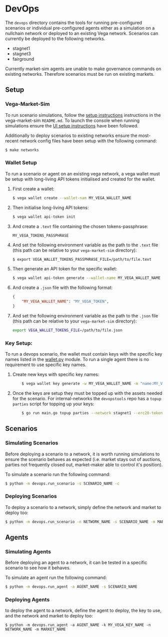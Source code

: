 # DevOps

The `devops` directory contains the tools for running pre-configured scenarios or individual pre-configured agents either as a simulation on a nullchain network or deployed to an existing Vega network. Scenarios can currently be deployed to the following networks.

- stagnet1
- stagnet3
- fairground

Currently market-sim agents are unable to make governance commands on existing networks. Therefore scenarios must be run on existing markets.
## Setup
### Vega-Market-Sim
To run scenario simulations, follow the [setup instructions](https://github.com/vegaprotocol/vega-market-sim/blob/develop/README.md#setup) instructions in the vega-market-sim `README.md`. To launch the console when running simulations ensure the [UI setup instructions](https://github.com/vegaprotocol/vega-market-sim/blob/develop/README.md#ui) have been followed.

Additionally to deploy scenarios to existing networks ensure the most-recent network config files have been setup with the following command:
```bash
$ make networks
```

### Wallet Setup
To run a scenario or agent on an existing vega network, a vega wallet must be setup with long-living API tokens initialised and created for the wallet.

1. First create a wallet:

    ```bash
    $ vega wallet create --wallet-nam MY_VEGA_WALLET_NAME
    ```

1. Then initialise long-living API tokens:

    ```bash
    $ vega wallet api-token init
    ```

1. And create a `.text` file containing the chosen tokens-passphrase:

    ```text
    MY_VEGA_TOKENS_PASSPHRASE
    ```

1. And set the following environment variable as the path to the `.text` file (this path can be relative to your `vega-market-sim` directory):

    ```bash
    $ export VEGA_WALLET_TOKENS_PASSPHRASE_FILE=/path/to/file.text
    ```

1. Then generate an API token for the specific wallet:

    ```bash
    $ vega wallet api-token generate --wallet-name MY_VEGA_WALLET_NAME
    ```

1. And create a `.json` file with the following format:

    ```json
    {
        "MY_VEGA_WALLET_NAME": "MY_VEGA_TOKEN",
    }
    ```

1. And set the following environment variable as the path to the `.json` file (this path can be relative to your `vega-market-sim` directory):

    ```bash
    export VEGA_WALLET_TOKENS_FILE=/path/to/file.json
    ```

### Key Setup:

To run a devops scenario, the wallet must contain keys with the specific key names listed in the [wallet.py](./wallet.py) module. To run a single agent there is no requirement to use specific key names.

1. Create new keys with specific key names:

    ```bash
        $ vega wallet key generate -w MY_VEGA_WALLET_NAME -m "name:MY_VEGA_KEY_NAME"
    ```

1. Once the keys are setup they must be topped up with the assets needed for the scenario. For internal-networks the `devopstools` repo has a `topup parties` script for topping up your keys:

    ```bash
        $ go run main.go topup parties --network stagnet1 --erc20-token-address ERC_20_TOKEN_ADDRESS  --amount 180000  --parties MY_VEGA_PUBLIC_KEY
    ```

## Scenarios
### Simulating Scenarios
Before deploying a scenario to a network, it is worth running simulations to ensure
the scenario behaves as expected (i.e. market stays out of auctions, parties not 
frequently closed out, market-maker able to control it's position).

To simulate a scenario run the following command:

```bash
$ python -m devops.run_scenario -s SCENARIO_NAME -c
```

### Deploying Scenarios

To deploy a scenario to a network, simply define the network and market to deploy too:

```bash
$ python -m devops.run_scenario -n NETWORK_NAME -s SCENARIO_NAME -m MARKET_NAME
```

## Agents

### Simulating Agents

Before deploying an agent to a network, it can be tested in a specific scenario to see how it behaves.

To simulate an agent run the following command:

```bash
$ python -m devops.run_agent -a AGENT_NAME -s SCENARIO_NAME
```
### Deploying Agents

to deploy the agent to a network, define the agent to deploy, the key to use, and the network and market to deploy too:

```
$ python -m devops.run_agent -a AGENT_NAME -k MY_VEGA_KEY_NAME -n NETWORK_NAME -m MARKET_NAME